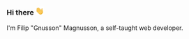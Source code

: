 ### Hi there <img src="assets/wave.gif" width="20px" />
I'm Filip "Gnusson" Magnusson, a self-taught web developer.
